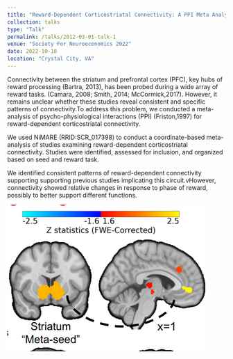 ```yaml
---
title: "Reward-Dependent Corticostriatal Connectivity: A PPI Meta Analysis"
collection: talks
type: "Talk"
permalink: /talks/2012-03-01-talk-1
venue: "Society For Neuroeconomics 2022"
date: 2022-10-10
location: "Crystal City, VA"
---
```


Connectivity between the  striatum and prefrontal cortex (PFC), key hubs of reward processing (Bartra, 2013), has been probed during a wide array of reward tasks. (Camara, 2008; Smith, 2014; McCormick,2017). However, it remains unclear whether these studies reveal consistent and specific patterns of connectivity.To address this problem, we conducted a meta-analysis of psycho-physiological interactions (PPI) (Friston,1997) for reward-dependent corticostriatal connectivity.

We used NiMARE (RRID:SCR_017398) to conduct a coordinate-based meta-analysis of studies examining reward-dependent corticostriatal connectivity. Studies were identified, assessed for inclusion, and organized based on seed and reward task.

We identified consistent patterns of reward-dependent connectivity supporting supporting previous studies implicating this circuit.vHowever, connectivity showed relative changes in response to phase of reward, possibly to better support different functions.
 
![PPI Meta Results](/images/NeuroEcon-22_talk.png)



